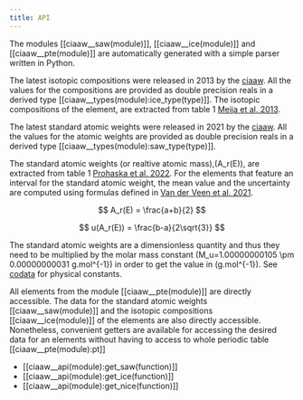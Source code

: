 ```yaml
---
title: API
---
```


The modules [[ciaaw__saw(module)]], [[ciaaw__ice(module)]] and  [[ciaaw__pte(module)]] are
automatically generated with a simple parser written in Python.

The latest isotopic compositions were released in 2013 by the [ciaaw](https://www.ciaaw.org).
All the values for the compositions are provided as double precision reals in a derived type
[[ciaaw__types(module):ice_type(type)]].
The isotopic compositions of the element, are extracted from table 1 [Meija et al. 2013](../references.html). 

The latest standard atomic weights were released in 2021 by the [ciaaw](https://www.ciaaw.org).
All the values for the atomic weights are provided as double precision reals in a derived type
[[ciaaw__types(module):saw_type(type)]].

The standard atomic weights (or realtive atomic mass),\(A_r(E)\), 
are extracted from table 1 [Prohaska et al. 2022](../references.html). For the elements
that feature an interval for the standard atomic weight, the mean value and the uncertainty are computed
using formulas defined in [Van der Veen et al. 2021](../references.html).

$$ A_r(E) = \frac{a+b}{2} $$

$$ u(A_r(E)) = \frac{b-a}{2\sqrt{3}} $$

The standard atomic weights are a dimensionless quantity and thus they need to be multiplied by 
the molar mass constant \(M_u=1.00000000105 \pm 0.00000000031 g.mol^{-1}\) 
in order to get the value in \(g.mol^{-1}\). 
See [codata](https://milanskocic.github.io/codata/) for physical constants.

All elements from the module [[ciaaw__pte(module)]] are directly accessible. 
The data for the standard atomic weights [[ciaaw__saw(module)]] and the isotopic compositions [[ciaaw__ice(module)]] of the elements 
are also directly accessible. 
Nonetheless, convenient getters are available for accessing the desired data for an elements
without having to access to whole periodic table [[ciaaw__pte(module):pt]]

* [[ciaaw__api(module):get_saw(function)]]
* [[ciaaw__api(module):get_ice(function)]]
* [[ciaaw__api(module):get_nice(function)]]
